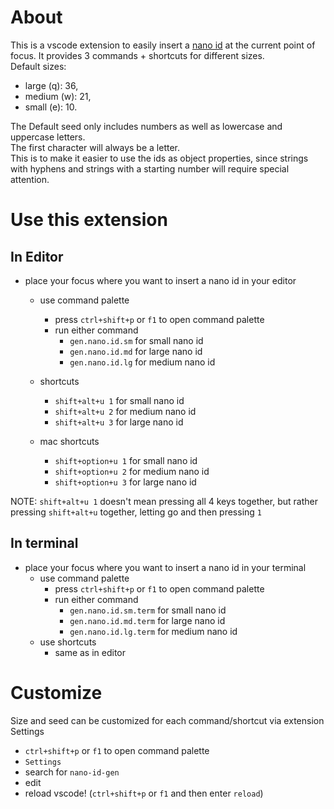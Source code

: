 # About

This is a vscode extension to easily insert a [nano id](https://github.com/ai/nanoid) at the current point of focus. It provides 3 commands + shortcuts for different sizes.\
Default sizes:

- large (q): 36,
- medium (w): 21,
- small (e): 10.

The Default seed only includes numbers as well as lowercase and uppercase letters.\
The first character will always be a letter.\
This is to make it easier to use the ids as object properties, since strings with hyphens and strings with a starting number will require special attention.

# Use this extension
## In Editor
- place your focus where you want to insert a nano id in your editor
  - use command palette
    - press `ctrl+shift+p` or `f1` to open command palette
    - run either command
      - `gen.nano.id.sm` for small nano id
      - `gen.nano.id.md` for large nano id
      - `gen.nano.id.lg` for medium nano id
  - shortcuts
    - `shift+alt+u 1` for small nano id
    - `shift+alt+u 2` for medium nano id
    - `shift+alt+u 3` for large nano id

  - mac shortcuts
    - `shift+option+u 1` for small nano id
    - `shift+option+u 2` for medium nano id
    - `shift+option+u 3` for large nano id

NOTE: `shift+alt+u 1` doesn't mean pressing all 4 keys together, but rather pressing `shift+alt+u` together, letting go and then pressing `1`
## In terminal
- place your focus where you want to insert a nano id in your terminal
  - use command palette
    - press `ctrl+shift+p` or `f1` to open command palette
    - run either command
      - `gen.nano.id.sm.term` for small nano id
      - `gen.nano.id.md.term` for large nano id
      - `gen.nano.id.lg.term` for medium nano id
  - use shortcuts
    - same as in editor

# Customize

Size and seed can be customized for each command/shortcut via extension Settings
- `ctrl+shift+p` or `f1` to open command palette
- `Settings`
- search for `nano-id-gen`
- edit
- reload vscode! (`ctrl+shift+p` or `f1` and then enter `reload`)